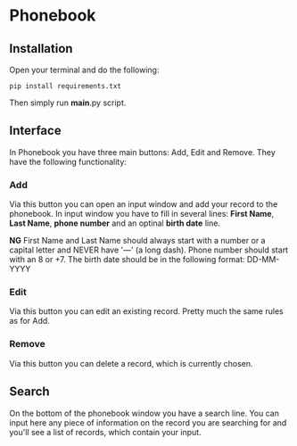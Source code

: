 # Phonebook 
## Installation 
Open your terminal and do the following:
```
pip install requirements.txt
```
Then simply run __main__.py script. 

## Interface
In Phonebook you have three main buttons: Add, Edit and Remove. 
They have the following functionality:

### Add
Via this button you can open an input window and add your record to the phonebook. 
In input window you have to fill in several lines: **First Name**, **Last Name**, **phone number** and an optinal **birth date** line. 

**NG** First Name and Last Name should always start with a number or a capital letter and NEVER have '—' (a long dash). Phone number should start with an 8 or +7. The birth date should be in the following format: DD-MM-YYYY

### Edit
Via this button you can edit an existing record. Pretty much the same rules as for Add. 

### Remove 
Via this button you can delete a record, which is currently chosen. 

##   Search 
On the bottom of the phonebook window you have a search line. You can input here any piece of information on the record you are searching for and you'll see a list of records, which contain your input. 


